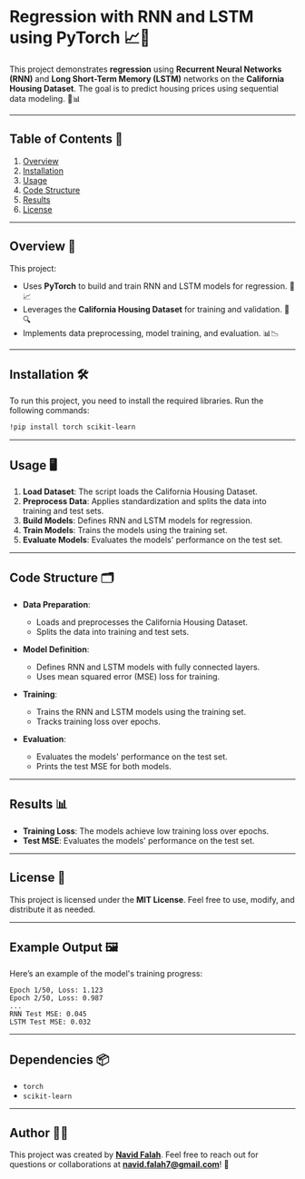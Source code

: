 # Regression with RNN and LSTM using PyTorch 📈🤖

This project demonstrates **regression** using **Recurrent Neural Networks (RNN)** and **Long Short-Term Memory (LSTM)** networks on the **California Housing Dataset**. The goal is to predict housing prices using sequential data modeling. 🎯📊

---

## Table of Contents 📑
1. [Overview](#overview-)
2. [Installation](#installation-)
3. [Usage](#usage-)
4. [Code Structure](#code-structure-)
5. [Results](#results-)
6. [License](#license-)

---

## Overview 🚀

This project:
- Uses **PyTorch** to build and train RNN and LSTM models for regression. 🤖📈
- Leverages the **California Housing Dataset** for training and validation. 🧠🔍
- Implements data preprocessing, model training, and evaluation. 📊📉

---

## Installation 🛠️

To run this project, you need to install the required libraries. Run the following commands:

```bash
!pip install torch scikit-learn
```

---

## Usage 🖥️

1. **Load Dataset**: The script loads the California Housing Dataset.
2. **Preprocess Data**: Applies standardization and splits the data into training and test sets.
3. **Build Models**: Defines RNN and LSTM models for regression.
4. **Train Models**: Trains the models using the training set.
5. **Evaluate Models**: Evaluates the models' performance on the test set.

---

## Code Structure 🗂️

- **Data Preparation**:
  - Loads and preprocesses the California Housing Dataset.
  - Splits the data into training and test sets.

- **Model Definition**:
  - Defines RNN and LSTM models with fully connected layers.
  - Uses mean squared error (MSE) loss for training.

- **Training**:
  - Trains the RNN and LSTM models using the training set.
  - Tracks training loss over epochs.

- **Evaluation**:
  - Evaluates the models' performance on the test set.
  - Prints the test MSE for both models.

---

## Results 📊

- **Training Loss**: The models achieve low training loss over epochs.
- **Test MSE**: Evaluates the models' performance on the test set.

---

## License 📜

This project is licensed under the **MIT License**. Feel free to use, modify, and distribute it as needed.

---

## Example Output 🖼️

Here’s an example of the model's training progress:

```plaintext
Epoch 1/50, Loss: 1.123
Epoch 2/50, Loss: 0.987
...
RNN Test MSE: 0.045
LSTM Test MSE: 0.032
```

---

## Dependencies 📦

- `torch`
- `scikit-learn`

---

## Author 👨‍💻

This project was created by **[Navid Falah](https://github.com/navidfalah)**. Feel free to reach out for questions or collaborations at **navid.falah7@gmail.com**! 🤝
